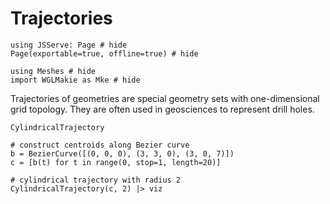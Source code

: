 # Trajectories

```@example trajec
using JSServe: Page # hide
Page(exportable=true, offline=true) # hide
```

```@example trajec
using Meshes # hide
import WGLMakie as Mke # hide
```

Trajectories of geometries are special geometry sets
with one-dimensional grid topology. They are often
used in geosciences to represent drill holes.

```@docs
CylindricalTrajectory
```

```@example trajec
# construct centroids along Bezier curve
b = BezierCurve([(0, 0, 0), (3, 3, 0), (3, 0, 7)])
c = [b(t) for t in range(0, stop=1, length=20)]

# cylindrical trajectory with radius 2
CylindricalTrajectory(c, 2) |> viz
```
